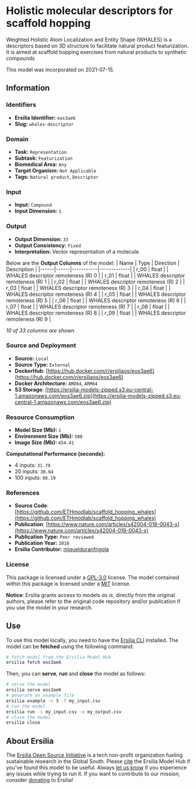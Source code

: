 # Holistic molecular descriptors for scaffold hopping

Weighted Holistic Atom Localization and Entity Shape (WHALES) is a descriptors based on 3D structure to facilitate natural product featurization. It is aimed at scaffold hopping exercises from natural products to synthetic compounds

This model was incorporated on 2021-07-15.

## Information
### Identifiers
- **Ersilia Identifier:** `eos3ae6`
- **Slug:** `whales-descriptor`

### Domain
- **Task:** `Representation`
- **Subtask:** `Featurization`
- **Biomedical Area:** `Any`
- **Target Organism:** `Not Applicable`
- **Tags:** `Natural product`, `Descriptor`

### Input
- **Input:** `Compound`
- **Input Dimension:** `1`

### Output
- **Output Dimension:** `33`
- **Output Consistency:** `Fixed`
- **Interpretation:** Vector representation of a molecule

Below are the **Output Columns** of the model:
| Name | Type | Direction | Description |
|------|------|-----------|-------------|
| r_00 | float |  | WHALES descriptor remoteness (R) 0  |
| r_01 | float |  | WHALES descriptor remoteness (R) 1  |
| r_02 | float |  | WHALES descriptor remoteness (R) 2  |
| r_03 | float |  | WHALES descriptor remoteness (R) 3  |
| r_04 | float |  | WHALES descriptor remoteness (R) 4  |
| r_05 | float |  | WHALES descriptor remoteness (R) 5  |
| r_06 | float |  | WHALES descriptor remoteness (R) 6  |
| r_07 | float |  | WHALES descriptor remoteness (R) 7  |
| r_08 | float |  | WHALES descriptor remoteness (R) 8  |
| r_09 | float |  | WHALES descriptor remoteness (R) 9  |

_10 of 33 columns are shown_
### Source and Deployment
- **Source:** `Local`
- **Source Type:** `External`
- **DockerHub**: [https://hub.docker.com/r/ersiliaos/eos3ae6](https://hub.docker.com/r/ersiliaos/eos3ae6)
- **Docker Architecture:** `AMD64`, `ARM64`
- **S3 Storage**: [https://ersilia-models-zipped.s3.eu-central-1.amazonaws.com/eos3ae6.zip](https://ersilia-models-zipped.s3.eu-central-1.amazonaws.com/eos3ae6.zip)

### Resource Consumption
- **Model Size (Mb):** `1`
- **Environment Size (Mb):** `508`
- **Image Size (Mb):** `454.41`

**Computational Performance (seconds):**
- 4 inputs: `31.79`
- 20 inputs: `30.64`
- 100 inputs: `88.19`

### References
- **Source Code**: [https://github.com/ETHmodlab/scaffold_hopping_whales](https://github.com/ETHmodlab/scaffold_hopping_whales)
- **Publication**: [https://www.nature.com/articles/s42004-018-0043-x](https://www.nature.com/articles/s42004-018-0043-x)
- **Publication Type:** `Peer reviewed`
- **Publication Year:** `2018`
- **Ersilia Contributor:** [miquelduranfrigola](https://github.com/miquelduranfrigola)

### License
This package is licensed under a [GPL-3.0](https://github.com/ersilia-os/ersilia/blob/master/LICENSE) license. The model contained within this package is licensed under a [MIT](LICENSE) license.

**Notice**: Ersilia grants access to models _as is_, directly from the original authors, please refer to the original code repository and/or publication if you use the model in your research.


## Use
To use this model locally, you need to have the [Ersilia CLI](https://github.com/ersilia-os/ersilia) installed.
The model can be **fetched** using the following command:
```bash
# fetch model from the Ersilia Model Hub
ersilia fetch eos3ae6
```
Then, you can **serve**, **run** and **close** the model as follows:
```bash
# serve the model
ersilia serve eos3ae6
# generate an example file
ersilia example -n 3 -f my_input.csv
# run the model
ersilia run -i my_input.csv -o my_output.csv
# close the model
ersilia close
```

## About Ersilia
The [Ersilia Open Source Initiative](https://ersilia.io) is a tech non-profit organization fueling sustainable research in the Global South.
Please [cite](https://github.com/ersilia-os/ersilia/blob/master/CITATION.cff) the Ersilia Model Hub if you've found this model to be useful. Always [let us know](https://github.com/ersilia-os/ersilia/issues) if you experience any issues while trying to run it.
If you want to contribute to our mission, consider [donating](https://www.ersilia.io/donate) to Ersilia!
